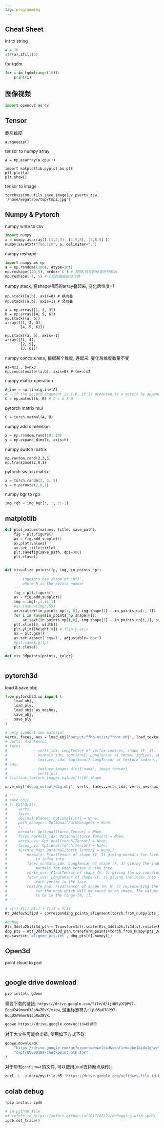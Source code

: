 ```yaml
---
tag: programming
---
```

## Cheat Sheet

int to string

```python
a = 10
str(a).zfill(5)
```

for tqdm
```python
for i in tqdm(range(10)):
	print(i)
```

## 图像视频

```python
import opencv2 as cv
```

## Tensor

删除维度
```
a.squeeze()
```

tensor to numpy array
```
a = np.asarray(a.cpu())

import matplotlib.pyplot as plt
plt.plot(a)
plt.show()
```

tensor to image
```
torchvision.utils.save_image(uv_pverts_zsw, '/home/wegatron/tmp/tmpz.jpg')
```

## Numpy & Pytorch

numpy write to csv

```python
import numpy
a = numpy.asarray([ [1,2,3], [4,5,6], [7,8,9] ])
numpy.savetxt("foo.csv", a, delimiter=",")
```

numpy reshape
```python
import numpy as np
a = np.random((100), dtype=int)
np.reshape((20,5), order='C') # 按照C语言的标准进行解析.
np.reshape(-1, 5) #-1处的值会自动计算
```

numpy stack, 将shape相同的array叠起来, 变化后维度+1
```
np.stack([a,b], axis=0) # 横向叠
np.stack([a,b], axis=1) # 竖向叠

a = np.array([1, 2, 3])
b = np.array([4, 5, 6])
np.stack((a, b))
array([[1, 2, 3],
       [4, 5, 6]])

np.stack((a, b), axis=-1)
array([[1, 4],
       [2, 5],
       [3, 6]])
```

numpy concatenate, 根据某个维度, 连起来. 变化后维度数量不变
```
#a=mx3 , b=nx3 
np.concatenate([a,b], axis=0) # (m+n)x3
```

numpy matrix operation

```python
A_inv = np.linalg.inv(A)
# - If the second argument is 1-D, it is promoted to a matrix by appending a 1 to its dimensions. After matrix multiplication the appended 1 is removed.
C = np.matmul(A, B) # C = A X B
```

pytorch matrix mul
```python
C = torch.matmul(A, B)
```

numpy add dimension

```python
x = np.random.rand(10, 10)
y = np.expand_dims(x, axis=0)
```

numpy switch matrix

```
np.random.rand(2,3,5)
np.transpose(2,0,1)
```

pytorch switch matrix:
```python
x = torch.randn(2, 3, 5) 
y = x.permute(2,0,1)
```

numpy bgr to rgb

```python
img_rgb = img_bgr[:, :, ::-1]
```

## matplotlib

```python
def plot_values(values, title, save_path):
    fig = plt.figure()
    ax = fig.add_subplot()
    ax.plot(values)
    ax.set_title(title)
    plt.savefig(save_path, dpi=300)
    plt.close()


def visualize_points(fp, img, in_points_np):
    '''
        inpoints has shape of 'N*3',
        where N is the points number
    '''
    fig = plt.figure()
    ax = fig.add_subplot()
    img = img[:,:,::-1]
    #ax.imshow(img/255)
    ax.scatter(in_points_np[:, 0], img.shape[1] - in_points_np[:, 1])
    for i in range(in_points_np.shape[0]):
        ax.text(in_points_np[i,0], img.shape[1] - in_points_np[i,1], str(i), color='red')
	plt.xlim([0, width])
	plt.ylim([height 0]) # flip y axis
	ax = plt.gca()
	ax.set_aspect('equal', adjustable='box')
    #plt.savefig(fp)
    plt.close()

def vis_3dpoints(points, color):
	
```


## pytorch3d

load & save obj:
```python
from pytorch3d.io import (
    load_obj,
    load_ply,
    load_objs_as_meshes,
    save_obj,
    save_ply
)

# only support one material
verts, faces, aux = load_obj('output/ffhq-uv/st/front.obj', load_textures=True, device='cuda')
# verts: nx3 tensor
# faces
#            - verts_idx: LongTensor of vertex indices, shape (F, 3).
#            - normals_idx: (optional) LongTensor of normal indices, shape (F, 3).
#            - textures_idx: (optional) LongTensor of texture indices, shape (F, 3).
# aux:
#            - texture_images dict['name', image tensor]
#            - verts_uvs
# list(aux.texture_images.values())[0].shape

save_obj('debug_output/dbg.obj', verts, faces.verts_idx, verts_uvs=aux.verts_uvs, faces_uvs=faces.textures_idx, texture_map=list(aux.texture_images.values())[0])

# '''
# save_obj(
# f: PathOrStr,
#     verts,
#     faces,
#     decimal_places: Optional[int] = None,
#     path_manager: Optional[PathManager] = None,
#     *,
#     normals: Optional[torch.Tensor] = None,
#     faces_normals_idx: Optional[torch.Tensor] = None,
#     verts_uvs: Optional[torch.Tensor] = None,
#     faces_uvs: Optional[torch.Tensor] = None,
#     texture_map: Optional[torch.Tensor] = None,)
#         normals: FloatTensor of shape (V, 3) giving normals for faces_normals_idx
#             to index into.
#         faces_normals_idx: LongTensor of shape (F, 3) giving the index into
#             normals for each vertex in the face.
#         verts_uvs: FloatTensor of shape (V, 2) giving the uv coordinate per vertex.
#         faces_uvs: LongTensor of shape (F, 3) giving the index into verts_uvs for
#             each vertex in the face.
#         texture_map: FloatTensor of shape (H, W, 3) representing the texture map
#             for the mesh which will be saved as an image. The values are expected
#             to be in the range [0, 1],
# '''
```

```python
# s[i] X[i] R[i] + T[i] = Y[i]
Rt_3ddfa2hifi3d = corresponding_points_alignment(torch.from_numpy(pts_3ddfa), torch.from_numpy(pts_hifi3d), estimate_scale=True)

#debug
Rts_3ddfa2hifi3d_pth = Transform3d().scale(Rts_3ddfa2hifi3d.s).rotate(Rts_3ddfa2hifi3d.R).translate(Rts_3ddfa2hifi3d.T)
dbg_pts = Rts_3ddfa2hifi3d_pth.transform_points(torch.from_numpy(pts_3ddfa)[None, :])
np.savetxt('aligned_pts.txt', dbg_pts[0].numpy())
```

## Open3d

point cloud to pcd

```python

```

## google drive download

```bash
pip install gdown
```

需要下载的链接: `https://drive.google.com/file/d/1jUB5yD7DP97-EqqU2A9mmr61JpNwZBVK/view`, 这里标志符为:`1jUB5yD7DP97-EqqU2A9mmr61JpNwZBVK`.

```bash
gdown https://drive.google.com/uc?id=标识符
```


对于大文件可能会出错, 使用如下方式下载:
```python
gdown.download(
    "https://drive.google.com/uc?export=download&confirm=pbef&id=1ghvzYXdmiCuX5I757id73jWuRLMCzXAX",
    "ckpt/00000189-checkpoint.pth.tar"
)
```

对于带有`confirm=t`的文件, 可以使用(curl支持断点续传):
```bash
curl -L -o data/my-file.h5 'https://drive.google.com/uc?id=my-file-id-here&confirm=t
```

## colab debug

```python
!pip install ipdb

# in python file
## refere to https://xmfbit.github.io/2017/08/21/debugging-with-ipdb/
ipdb.set_trace()
```